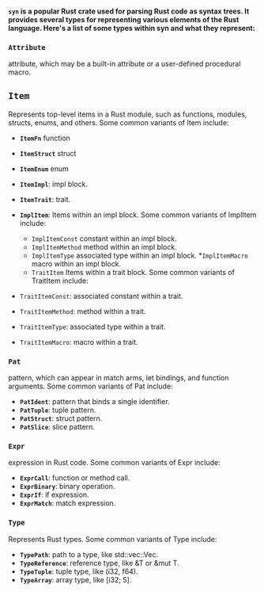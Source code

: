 #### `syn` is a popular Rust crate used for parsing Rust code as syntax trees. It provides several types for representing various elements of the Rust language. Here's a list of some types within syn and what they represent:

### `Attribute`
attribute, which may be a built-in attribute or a user-defined procedural macro.

## `Item` 
Represents top-level items in a Rust module, such as functions, modules, structs, enums, and others. Some common variants of Item include:
* **`ItemFn`** function
* **`ItemStruct`** struct
* **`ItemEnum`** enum
* **`ItemImpl`**: impl block.
* **`ItemTrait`**:  trait.
* **`ImplItem`**: Items within an impl block. Some common variants of ImplItem include:
  *  `ImplItemConst`  constant within an impl block.
  * `ImplItemMethod`   method within an impl block.
  * `ImplItemType` associated type within an impl block.
  *`ImplItemMacro`  macro within an impl block.
  * `TraitItem` Items within a trait block. Some common variants of TraitItem include:

* `TraitItemConst`: associated constant within a trait.
* `TraitItemMethod`:  method within a trait.
* `TraitItemType`: associated type within a trait.
* `TraitItemMacro`:  macro within a trait.
### `Pat`
 pattern, which can appear in match arms, let bindings, and function arguments. Some common variants of Pat include:

* **`PatIdent`**:  pattern that binds a single identifier.
* **`PatTuple`**:  tuple pattern.
* **`PatStruct`**:  struct pattern.
* **`PatSlice`**:  slice pattern.


### `Expr`
expression in Rust code. Some common variants of Expr include:
* **`ExprCall`**:  function or method call.
* **`ExprBinary`**:  binary operation.
* **`ExprIf`**: if expression.
* **`ExprMatch`**:  match expression.

### `Type`
Represents Rust types. Some common variants of Type include:

* **`TypePath`**:  path to a type, like std::vec::Vec<T>.
* **`TypeReference`**:  reference type, like &T or &mut T.
* **`TypeTuple`**:  tuple type, like (i32, f64).
* **`TypeArray`**: array type, like [i32; 5].

